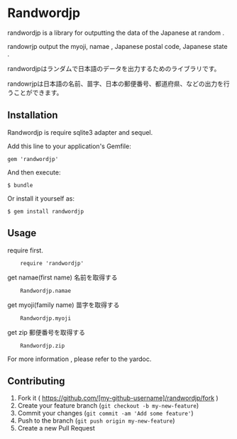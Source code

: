 # Randwordjp

randwordjp is a library for outputting the data of the Japanese at random .

randowrjp output the myoji, namae , Japanese postal code, Japanese state .

randwordjpはランダムで日本語のデータを出力するためのライブラリです。

randowrjpは日本語の名前、苗字、日本の郵便番号、都道府県、などの出力を行うことができます。

## Installation
Randwordjp is require sqlite3 adapter and sequel.

Add this line to your application's Gemfile:

    gem 'randwordjp'

And then execute:

    $ bundle

Or install it yourself as:

    $ gem install randwordjp

## Usage

require first.

		require 'randwordjp'

get namae(first name)
名前を取得する

		Randwordjp.namae

get myoji(family name)
苗字を取得する

		Randwordjp.myoji

get zip
郵便番号を取得する

		Randwordjp.zip

For more information , please refer to the yardoc.

## Contributing

1. Fork it ( https://github.com/[my-github-username]/randwordjp/fork )
2. Create your feature branch (`git checkout -b my-new-feature`)
3. Commit your changes (`git commit -am 'Add some feature'`)
4. Push to the branch (`git push origin my-new-feature`)
5. Create a new Pull Request

